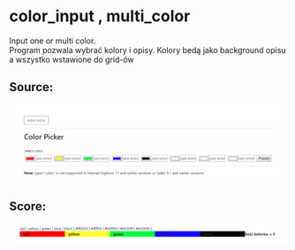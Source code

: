# color_input , multi_color
Input one or multi color.<br />
Program pozwala wybrać kolory i opisy.
Kolory bedą jako background opisu a wszystko wstawione do grid-ów<br />
<h2> Source:</h2>
<img src="img/src1.png"><br />
<h2>Score:</h2>
<img src="img/src3.png">
